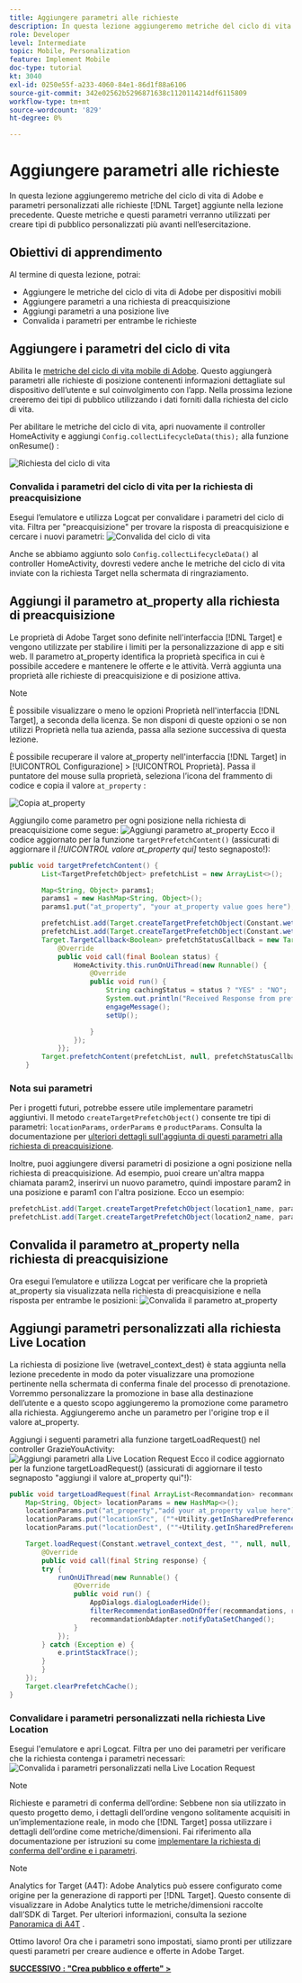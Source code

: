 ```yaml
---
title: Aggiungere parametri alle richieste
description: In questa lezione aggiungeremo metriche del ciclo di vita di Adobe e parametri personalizzati alle richieste Target aggiunte nella lezione precedente. Queste metriche e questi parametri verranno utilizzati per creare tipi di pubblico personalizzati più avanti nell’esercitazione.
role: Developer
level: Intermediate
topic: Mobile, Personalization
feature: Implement Mobile
doc-type: tutorial
kt: 3040
exl-id: 0250e55f-a233-4060-84e1-86d1f88a6106
source-git-commit: 342e02562b5296871638c1120114214df6115809
workflow-type: tm+mt
source-wordcount: '829'
ht-degree: 0%

---
```


# Aggiungere parametri alle richieste

In questa lezione aggiungeremo metriche del ciclo di vita di Adobe e parametri personalizzati alle richieste [!DNL Target] aggiunte nella lezione precedente. Queste metriche e questi parametri verranno utilizzati per creare tipi di pubblico personalizzati più avanti nell’esercitazione.

## Obiettivi di apprendimento

Al termine di questa lezione, potrai:

* Aggiungere le metriche del ciclo di vita di Adobe per dispositivi mobili
* Aggiungere parametri a una richiesta di preacquisizione
* Aggiungi parametri a una posizione live
* Convalida i parametri per entrambe le richieste

## Aggiungere i parametri del ciclo di vita

Abilita le [metriche del ciclo di vita mobile di Adobe](https://experienceleague.adobe.com/docs/mobile-services/android/metrics.html?lang=en). Questo aggiungerà parametri alle richieste di posizione contenenti informazioni dettagliate sul dispositivo dell’utente e sul coinvolgimento con l’app. Nella prossima lezione creeremo dei tipi di pubblico utilizzando i dati forniti dalla richiesta del ciclo di vita.

Per abilitare le metriche del ciclo di vita, apri nuovamente il controller HomeActivity e aggiungi `Config.collectLifecycleData(this);` alla funzione onResume() :

![Richiesta del ciclo di vita](assets/lifecycle_code.jpg)

### Convalida i parametri del ciclo di vita per la richiesta di preacquisizione

Esegui l’emulatore e utilizza Logcat per convalidare i parametri del ciclo di vita. Filtra per &quot;preacquisizione&quot; per trovare la risposta di preacquisizione e cercare i nuovi parametri:
![Convalida del ciclo di vita](assets/lifecycle_validation.jpg)

Anche se abbiamo aggiunto solo `Config.collectLifecycleData()` al controller HomeActivity, dovresti vedere anche le metriche del ciclo di vita inviate con la richiesta Target nella schermata di ringraziamento.

## Aggiungi il parametro at_property alla richiesta di preacquisizione

Le proprietà di Adobe Target sono definite nell&#39;interfaccia [!DNL Target] e vengono utilizzate per stabilire i limiti per la personalizzazione di app e siti web. Il parametro at_property identifica la proprietà specifica in cui è possibile accedere e mantenere le offerte e le attività. Verrà aggiunta una proprietà alle richieste di preacquisizione e di posizione attiva.

>[!NOTE]
>
>È possibile visualizzare o meno le opzioni Proprietà nell&#39;interfaccia [!DNL Target], a seconda della licenza. Se non disponi di queste opzioni o se non utilizzi Proprietà nella tua azienda, passa alla sezione successiva di questa lezione.

È possibile recuperare il valore at_property nell&#39;interfaccia [!DNL Target] in [!UICONTROL Configurazione] > [!UICONTROL Proprietà].  Passa il puntatore del mouse sulla proprietà, seleziona l’icona del frammento di codice e copia il valore `at_property` :

![Copia at_property](assets/at_property_interface.jpg)

Aggiungilo come parametro per ogni posizione nella richiesta di preacquisizione come segue:
![Aggiungi parametro at_property](assets/params_at_property.jpg)
Ecco il codice aggiornato per la funzione `targetPrefetchContent()` (assicurati di aggiornare il _[!UICONTROL valore at_property qui]_ testo segnaposto!):

```java
public void targetPrefetchContent() {
        List<TargetPrefetchObject> prefetchList = new ArrayList<>();

        Map<String, Object> params1;
        params1 = new HashMap<String, Object>();
        params1.put("at_property", "your at_property value goes here");

        prefetchList.add(Target.createTargetPrefetchObject(Constant.wetravel_engage_home, params1));
        prefetchList.add(Target.createTargetPrefetchObject(Constant.wetravel_engage_search, params1));
        Target.TargetCallback<Boolean> prefetchStatusCallback = new Target.TargetCallback<Boolean>() {
            @Override
            public void call(final Boolean status) {
                HomeActivity.this.runOnUiThread(new Runnable() {
                    @Override
                    public void run() {
                        String cachingStatus = status ? "YES" : "NO";
                        System.out.println("Received Response from prefetch : " + cachingStatus);
                        engageMessage();
                        setUp();

                    }
                });
            }};
        Target.prefetchContent(prefetchList, null, prefetchStatusCallback);
    }
```

### Nota sui parametri

Per i progetti futuri, potrebbe essere utile implementare parametri aggiuntivi. Il metodo `createTargetPrefetchObject()` consente tre tipi di parametri: `locationParams`, `orderParams` e `productParams`. Consulta la documentazione per [ulteriori dettagli sull&#39;aggiunta di questi parametri alla richiesta di preacquisizione](https://experienceleague.adobe.com/docs/mobile-services/android/target-android/c-mob-target-prefetch-android.html?lang=en).

Inoltre, puoi aggiungere diversi parametri di posizione a ogni posizione nella richiesta di preacquisizione. Ad esempio, puoi creare un&#39;altra mappa chiamata param2, inserirvi un nuovo parametro, quindi impostare param2 in una posizione e param1 con l&#39;altra posizione. Ecco un esempio:

```java
prefetchList.add(Target.createTargetPrefetchObject(location1_name, params1);
prefetchList.add(Target.createTargetPrefetchObject(location2_name, params2);
```

## Convalida il parametro at_property nella richiesta di preacquisizione

Ora esegui l’emulatore e utilizza Logcat per verificare che la proprietà at_property sia visualizzata nella richiesta di preacquisizione e nella risposta per entrambe le posizioni:
![Convalida il parametro at_property](assets/parameters_at_property_validation.jpg)

## Aggiungi parametri personalizzati alla richiesta Live Location

La richiesta di posizione live (wetravel_context_dest) è stata aggiunta nella lezione precedente in modo da poter visualizzare una promozione pertinente nella schermata di conferma finale del processo di prenotazione. Vorremmo personalizzare la promozione in base alla destinazione dell’utente e a questo scopo aggiungeremo la promozione come parametro alla richiesta. Aggiungeremo anche un parametro per l&#39;origine trop e il valore at_property.

Aggiungi i seguenti parametri alla funzione targetLoadRequest() nel controller GrazieYouActivity:
![Aggiungi parametri alla Live Location Request](assets/parameters_live_location.jpg)
Ecco il codice aggiornato per la funzione targetLoadRequest() (assicurati di aggiornare il testo segnaposto &quot;aggiungi il valore at_property qui&quot;!):

```java
public void targetLoadRequest(final ArrayList<Recommandation> recommandations) {
    Map<String, Object> locationParams = new HashMap<>();
    locationParams.put("at_property","add your at_property value here");
    locationParams.put("locationSrc", (""+Utility.getInSharedPreference(ThankYouActivity.this,Constant.departure,"")));
    locationParams.put("locationDest", (""+Utility.getInSharedPreference(ThankYouActivity.this,Constant.destination,"")));

    Target.loadRequest(Constant.wetravel_context_dest, "", null, null, locationParams, new Target.TargetCallback<String>() {
        @Override
        public void call(final String response) {
        try {
            runOnUiThread(new Runnable() {
                @Override
                public void run() {
                    AppDialogs.dialogLoaderHide();
                    filterRecommendationBasedOnOffer(recommandations, response);
                    recommandationbAdapter.notifyDataSetChanged();
                }
            });
        } catch (Exception e) {
            e.printStackTrace();
        }
        }
    });
    Target.clearPrefetchCache();
}
```

### Convalidare i parametri personalizzati nella richiesta Live Location

Esegui l&#39;emulatore e apri Logcat. Filtra per uno dei parametri per verificare che la richiesta contenga i parametri necessari:
![Convalida i parametri personalizzati nella Live Location Request](assets/parameters_live_location_validation.jpg)

>[!NOTE]
>
>Richieste e parametri di conferma dell’ordine: Sebbene non sia utilizzato in questo progetto demo, i dettagli dell’ordine vengono solitamente acquisiti in un’implementazione reale, in modo che [!DNL Target] possa utilizzare i dettagli dell’ordine come metriche/dimensioni. Fai riferimento alla documentazione per istruzioni su come [implementare la richiesta di conferma dell&#39;ordine e i parametri](https://experienceleague.adobe.com/docs/mobile-services/android/target-android/c-target-methods.html?lang=en).

>[!NOTE]
>
>Analytics for Target (A4T): Adobe Analytics può essere configurato come origine per la generazione di rapporti per [!DNL Target]. Questo consente di visualizzare in Adobe Analytics tutte le metriche/dimensioni raccolte dall’SDK di Target. Per ulteriori informazioni, consulta la sezione [Panoramica di A4T](https://experienceleague.adobe.com/docs/target/using/integrate/a4t/a4t.html?lang=en) .

Ottimo lavoro! Ora che i parametri sono impostati, siamo pronti per utilizzare questi parametri per creare audience e offerte in Adobe Target.

**[SUCCESSIVO : &quot;Crea pubblico e offerte&quot; >](create-audiences-and-offers.md)**
